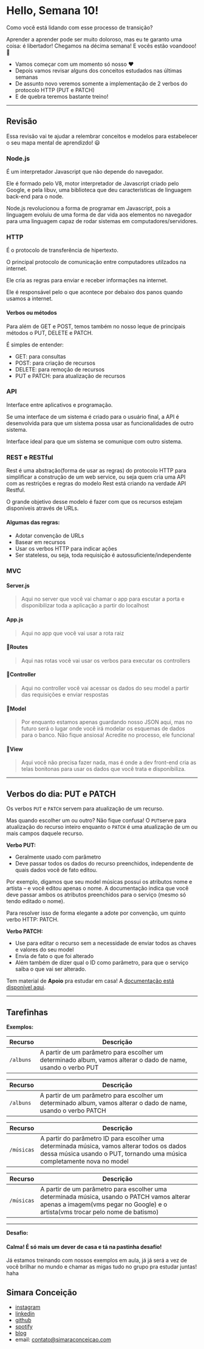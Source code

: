 # Hello, Semana 10!

Como você está lidando com esse processo de transição? 

Aprender a aprender pode ser muito doloroso, mas eu te garanto uma coisa: é libertador! Chegamos na décima semana! E vocês estão voandooo!  🚀

* Vamos começar com um momento só nosso ❤️
* Depois vamos revisar alguns dos conceitos estudados nas últimas semanas
* De assunto novo veremos somente a implementação de 2 verbos do protocolo HTTP (PUT e PATCH)
* E de quebra teremos bastante treino!

---

## Revisão

Essa revisão vai te ajudar a relembrar conceitos e modelos para estabelecer o seu mapa mental de aprendizdo! 😃

### Node.js

É um interpretador Javascript que não depende do navegador. 

Ele é formado pelo V8, motor interpretador de Javascript criado pelo Google, e pela libuv, uma biblioteca que deu características de linguagem back-end para o node.

Node.js revolucionou a forma de programar em Javascript, pois a linguagem evoluiu de uma forma de dar vida aos elementos no navegador para uma linguagem capaz de rodar sistemas em computadores/servidores.

### HTTP

É o protocolo de transferência de hipertexto. 

O principal protocolo de comunicação entre computadores utilzados na internet.

Ele cria as regras para enviar e receber informações na internet.

Ele é responsável pelo o que acontece por debaixo dos panos quando usamos a internet.

#### Verbos ou métodos

Para além de GET e POST, temos também no nosso leque de principais métodos o PUT, DELETE e PATCH.

É simples de entender:

* GET: para consultas
* POST: para criação de recursos
* DELETE: para remoção de recursos
* PUT e PATCH: para atualização de recursos


### API

Interface entre aplicativos e programação.

Se uma interface de um sistema é criado para o usuário final, a API é desenvolvida para que um sistema possa usar as funcionalidades de outro sistema.

Interface ideal para que um sistema se comunique com outro sistema.

### REST e RESTful

Rest é uma abstração(forma de usar as regras) do protocolo HTTP para simplificar a construção de um web service, ou seja quem cria uma API com as restrições e regras do modelo Rest está criando na verdade API Restful.

O grande objetivo desse modelo é fazer com que os recursos estejam disponíveis através de URLs.

#### Algumas das regras: 

* Adotar convenção de URLs
* Basear em recursos
* Usar os verbos HTTP para indicar ações
* Ser stateless, ou seja, toda requisição é autossuficiente/independente

### MVC


#### Server.js
> Aqui no server que você vai chamar o app para escutar a porta e disponibilizar toda a aplicação a partir do localhost

#### App.js
> Aqui no app que você vai usar a rota raiz 

#### 📂Routes
>  Aqui nas rotas você vai usar os verbos para  executar os controllers 

#### 📂Controller
> Aqui no controller você vai acessar os dados do seu model a partir das requisições e enviar respostas

#### 📂Model
> Por enquanto estamos apenas guardando nosso JSON aqui, mas no futuro será o lugar onde você irá modelar os esquemas de dados para o banco. Não fique ansiosa! Acredite no processo, ele funciona!

#### 📂View
> Aqui você não precisa fazer nada, mas é onde a dev front-end cria as telas bonitonas para usar os dados que você trata e disponibiliza.


---

## Verbos do dia: PUT e PATCH

Os verbos `PUT` e `PATCH` servem para atualização de um recurso.

Mas quando escolher um ou outro? Não fique confusa! O `PUT`serve para atualização do recurso inteiro enquanto o `PATCH` é uma atualização de um ou mais campos daquele recurso.

**Verbo PUT:**

* Geralmente usado com parâmetro
* Deve passar todos os dados do recurso preenchidos, independente de quais dados você de fato editou. 

Por exemplo, digamos que seu model músicas possui os atributos nome e artista – e você editou apenas o nome. A documentação indica que você deve passar ambos os atributos preenchidos para o serviço (mesmo só tendo editado o nome).

Para resolver isso de forma elegante a adote por convenção, um quinto verbo HTTP: PATCH.

**Verbo PATCH:**

* Use para editar o recurso sem a necessidade de enviar todos as chaves e valores do seu model
* Envia de fato o que foi alterado 
* Além também de dizer qual o ID como parâmetro, para que o serviço saiba o que vai ser alterado.

Tem material de **Apoio** pra estudar em casa! A [documentação está disponível aqui](https://www.).


---

## Tarefinhas

**Exemplos:**

| Recurso | Descrição |
| --- | --- |
| `/albuns` | A partir de um parâmetro para escolher um determinado album, vamos alterar o dado de name, usando o verbo PUT|

| Recurso | Descrição |
| --- | --- |
| `/albuns` |  A partir de um parâmetro para escolher um determinado album, vamos alterar o dado de name, usando o verbo PATCH|

| Recurso | Descrição |
| --- | --- |
| `/músicas` | A partir do parâmetro ID para escolher uma determinada música, vamos alterar todos os dados dessa música usando o PUT, tornando uma música completamente nova no model|

| Recurso | Descrição |
| --- | --- |
| `/músicas` | A partir de um parâmetro para escolher uma determinada música, usando o PATCH vamos alterar apenas a imagem(vms pegar no Google) e o artista(vms trocar pelo nome de batismo)|

---
**Desafio:**
#### Calma! É só mais um dever de casa e tá na pastinha desafio!

Já estamos treinando com nossos exemplos em aula, já já será a vez de você brilhar no mundo e chamar as migas tudo no grupo pra estudar juntas! haha

## Simara Conceição
- [instagram](https://www.instagram.com/simara_conceicao)
- [linkedin](https://www.linkedin.com/in/simaraconceicao/)
- [github](https://github.com/simaraconceicao)
- [spotify](https://open.spotify.com/show/59vCz4TY6tPHXW26qJknh3)
- [blog](https://simaraconceicao.com/blog)
- email: contato@simaraconceicao.com
